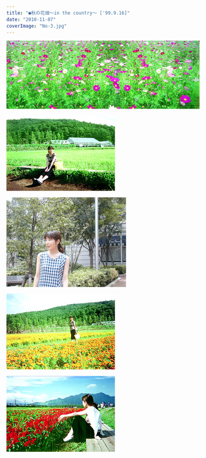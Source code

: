 ```yaml
---
title: "●秋の花畑～in the country～ ['99.9.16]"
date: "2010-11-07"
coverImage: "No-3.jpg"
---
```


![](images/No-2b.jpg "No-2b")

![](images/No-3.jpg "No-3")

![](images/No-4.jpg "No-4")

![](images/No-5.jpg "No-5")

![](images/No-6.jpg "No-6")
